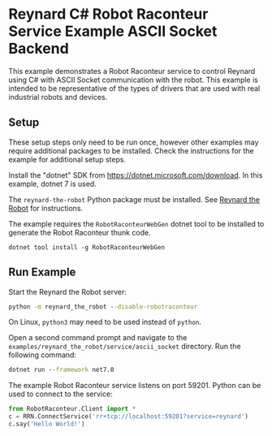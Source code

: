 # Reynard C\# Robot Raconteur Service Example ASCII Socket Backend

This example demonstrates a Robot Raconteur service to control Reynard using C\# with ASCII Socket communication
with the robot. This example is intended to be representative of the types of drivers that are used with real
industrial robots and devices.

## Setup

These setup steps only need to be run once, however other examples may require additional packages to be installed.
Check the instructions for the example for additional setup steps.

Install the "dotnet" SDK from https://dotnet.microsoft.com/download. In this example, dotnet 7 is used.

The `reynard-the-robot` Python package must be installed. See
[Reynard the Robot](https://github.com/robotraconteur/reynard-the-robot) for instructions.

The example requires the `RobotRaconteurWebGen` dotnet tool to be installed to generate
the Robot Raconteur thunk code.

```
dotnet tool install -g RobotRaconteurWebGen
```

## Run Example

Start the Reynard the Robot server:

```cmd
python -m reynard_the_robot --disable-robotraconteur
```

On Linux, `python3` may need to be used instead of `python`.

Open a second command prompt and navigate to the `examples/reynard_the_robot/service/ascii_socket` directory.
Run the following command:

```cmd
dotnet run --framework net7.0
```

The example Robot Raconteur service listens on port 59201. Python can be used to connect to the service:

```python
from RobotRaconteur.Client import *
c = RRN.ConnectService('rr+tcp://localhost:59201?service=reynard')
c.say('Hello World!')
```
